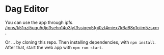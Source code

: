 # Dag Editor

You can use the app through ipfs.
[/ipns/k51qzi5uqu5djo3sehn14o3lyt3ssiqex5fgi0zt4miex7k6a68p1oiim5zsxm](https://ipfs.io/ipns/k51qzi5uqu5djo3sehn14o3lyt3ssiqex5fgi0zt4miex7k6a68p1oiim5zsxm).

Or ... by cloning this repo.
Then installing dependencies, with `npm install`.
After that, start the web app with `npm run start`. 
